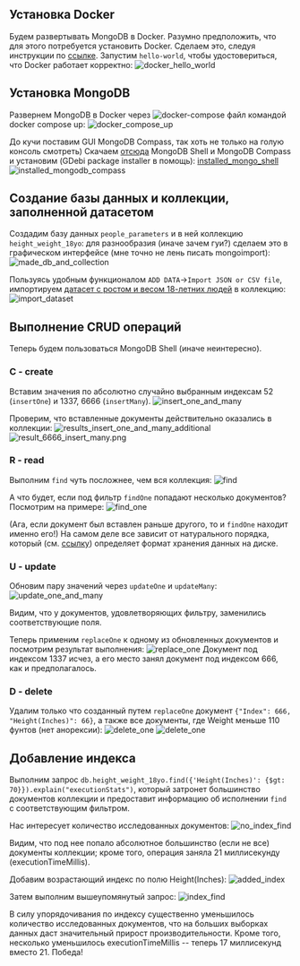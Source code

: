 ## Установка Docker
Будем развертывать MongoDB в Docker. Разумно предположить, что для этого потребуется установить Docker. Сделаем это, следуя инструкции по [ссылке](https://www.digitalocean.com/community/tutorials/how-to-install-and-use-docker-on-ubuntu-20-04). Запустим `hello-world`, чтобы удостовериться, что Docker работает корректно:
![docker_hello_world](/hw_1/pictures/installed_docker.png)

## Установка MongoDB
Развернем MongoDB в Docker через ![docker-compose файл](/docker-compose.yaml) командой docker compose up:
![docker_compose_up](/hw_1/pictures/installed_mongo_docker.png)

До кучи поставим GUI MongoDB Compass, так хоть не только на голую консоль смотреть) Скачаем [отсюда](https://www.mongodb.com/try/download/compass)
MongoDB Shell и MongoDB Compass и установим (GDebi package installer в помощь):
[installed_mongo_shell](/hw_1/pictures/installed_mongosh.png)
![installed_mongodb_compass](/hw_1/pictures/installed_mongodb_compass.png)

## Создание базы данных и коллекции, заполненной датасетом
Создадим базу данных `people_parameters` и в ней коллекцию `height_weight_18yo`: для разнообразия (иначе зачем гуи?)
сделаем это в графическом интерфейсе (мне точно не лень писать mongoimport):
![made_db_and_collection](/hw_1/pictures/created_database_and_collection.png)

Пользуясь удобным функционалом `ADD DATA`->`Import JSON or CSV file`, импортируем
[датасет с ростом и весом 18-летних людей](https://www.kaggle.com/datasets/burnoutminer/heights-and-weights-dataset?resource=download)
в коллекцию:
![import_dataset](/hw_1/pictures/import_csv.png)

## Выполнение CRUD операций
Теперь будем пользоваться MongoDB Shell (иначе неинтересно).
### C - create
Вставим значения по абсолютно случайно выбранным индексам 52 (`insertOne`) и 1337, 6666 (`insertMany`).
![insert_one_and_many](/hw_1/pictures/insert_one_and_many.png)

Проверим, что вставленные документы действительно оказались в коллекции:
![results_insert_one_and_many_additional](/hw_1/pictures/results_insert_one_and_many.png)
![result_6666_insert_many.png](/hw_1/pictures/result_6666_insert_many.png)

### R - read
Выполним `find` чуть посложнее, чем вся коллекция:
![find](/hw_1/pictures/find.png)

А что будет, если под фильтр `findOne` попадают несколько документов? Посмотрим на примере:
![find_one](/hw_1/pictures/find_one.png)

(Ага, если документ был вставлен раньше другого, то и `findOne` находит именно его!) На самом деле все зависит от
натурального порядка, который (см. [ссылку](https://www.mongodb.com/docs/manual/reference/method/db.collection.findOne/))
определяет формат хранения данных на диске.

### U - update
Обновим пару значений через `updateOne` и `updateMany`:
![update_one_and_many](/hw_1/pictures/update_one_and_many.png)

Видим, что у документов, удовлетворяющих фильтру, заменились соответствующие поля.

Теперь применим `replaceOne` к одному из обновленных документов и посмотрим результат выполнения:
![replace_one](/hw_1/pictures/replace_one.png)
Документ под индексом 1337 исчез, а его место занял документ под индексом 666, как и предполагалось.

### D - delete
Удалим только что созданный путем `replaceOne` документ `{"Index": 666, "Height(Inches)": 66}`, а также
все документы, где Weight меньше 110 фунтов (нет анорексии):
![delete_one](/hw_1/pictures/delete_one.png)
![delete_one](/hw_1/pictures/delete_many.png)

## Добавление индекса
Выполним запрос `db.height_weight_18yo.find({'Height(Inches)': {$gt: 70}}).explain("executionStats")`,
который затронет большинство документов коллекции и предоставит информацию об исполнении `find` с соответствующим фильтром.

Нас интересует количество исследованных документов:
![no_index_find](/hw_1/pictures/no_index_find.png)

Видим, что под нее попало абсолютное большинство (если не все) документы коллекции; кроме того, операция заняла 21 миллисекунду
(executionTimeMillis).

Добавим возрастающий индекс по полю Height(Inches):
![added_index](/hw_1/pictures/added_index.png)

Затем выполним вышеупомянутый запрос:
![index_find](/hw_1/pictures/index_find.png)

В силу упорядочивания по индексу существенно уменьшилось количество исследованных документов, что на больших выборках данных
даст значительный прирост производительности. Кроме того, несколько уменьшилось executionTimeMillis -- теперь 17
миллисекунд вместо 21. Победа!

